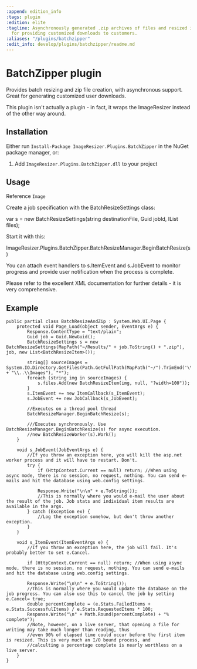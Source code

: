 ```yaml
---
:append: edition_info
:tags: plugin
:edition: elite
:tagline: Asynchronously generated .zip archives of files and resized images. Great
  for providing customized downloads to customers.
:aliases: "/plugins/batchzipper"
:edit_info: develop/plugins/batchzipper/readme.md
---
```


# BatchZipper plugin

Provides batch resizing and zip file creation, with asynchronous support. Great for generating customized user downloads.

This plugin isn't actually a plugin - in fact, it wraps the ImageResizer instead of the other way around.

## Installation

Either run `Install-Package ImageResizer.Plugins.BatchZipper` in the NuGet package manager, or:

1. Add `ImageResizer.Plugins.BatchZipper.dll` to your project


## Usage

Reference `Image`

Create a job specification with the BatchResizeSettings class:

   var s = new BatchResizeSettings(string destinationFile, Guid jobId, IList<BatchResizeItem> files);

Start it with this:

   ImageResizer.Plugins.BatchZipper.BatchResizeManager.BeginBatchResize(s)

You can attach event handlers to s.ItemEvent and s.JobEvent to monitor progress and provide user notification when the process is complete.

Please refer to the excellent XML documentation for further details - it is very comprehensive.


## Example

    public partial class BatchResizeAndZip : System.Web.UI.Page {
        protected void Page_Load(object sender, EventArgs e) {
            Response.ContentType = "text/plain";
            Guid job = Guid.NewGuid();
            BatchResizeSettings s = new BatchResizeSettings(MapPath("~/Results/" + job.ToString() + ".zip"), job, new List<BatchResizeItem>());

            string[] sourceImages = System.IO.Directory.GetFiles(Path.GetFullPath(MapPath("~/").TrimEnd('\\') + "\\..\\Images"), "*");
            foreach (string img in sourceImages) {
                s.files.Add(new BatchResizeItem(img, null, "?width=100"));
            }
            s.ItemEvent += new ItemCallback(s_ItemEvent);
            s.JobEvent += new JobCallback(s_JobEvent);

            //Executes on a thread pool thread
            BatchResizeManager.BeginBatchResize(s);

            ///Executes synchronously. Use  BatchResizeManager.BeginBatchResize(s) for async execution.
            //new BatchResizeWorker(s).Work();
        }

        void s_JobEvent(JobEventArgs e) {
            //If you throw an exception here, you will kill the asp.net worker process and it will have to restart. Don't.
            try {
                if (HttpContext.Current == null) return; //When using async mode, there is no session, no request, nothing. You can send e-mails and hit the database using web.config settings.

                Response.Write("\n\n" + e.ToString());
                //This is normally where you would e-mail the user about the result of the job. Job stats and individual item results are available in the args.
            } catch (Exception ex) {
                //Log the exception somehow, but don't throw another exception.
            }
        }

        void s_ItemEvent(ItemEventArgs e) {
            //If you throw an exception here, the job will fail. It's probably better to set e.Cancel.

            if (HttpContext.Current == null) return; //When using async mode, there is no session, no request, nothing. You can send e-mails and hit the database using web.config settings.

            Response.Write("\n\n" + e.ToString());
            //This is normally where you would update the database on the job progress. You can also use this to cancel the job by setting e.Cancel= true;
            double percentComplete = (e.Stats.FailedItems + e.Stats.SuccessfulItems) / e.Stats.RequestedItems * 100;
            Response.Write("\n" + Math.Round(percentComplete) + "% complete");
            //Note, however, on a live server, that opening a file for writing may take much longer than reading, thus
            //even 90% of elapsed time could occur before the first item is resized. This is very much an I/O bound process, and 
            //calculting a percentage complete is nearly worthless on a live server.
        }
    }